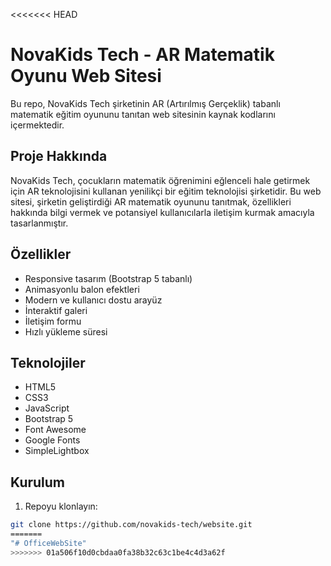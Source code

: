 <<<<<<< HEAD
# NovaKids Tech - AR Matematik Oyunu Web Sitesi

Bu repo, NovaKids Tech şirketinin AR (Artırılmış Gerçeklik) tabanlı matematik eğitim oyununu tanıtan web sitesinin kaynak kodlarını içermektedir.

## Proje Hakkında

NovaKids Tech, çocukların matematik öğrenimini eğlenceli hale getirmek için AR teknolojisini kullanan yenilikçi bir eğitim teknolojisi şirketidir. Bu web sitesi, şirketin geliştirdiği AR matematik oyununu tanıtmak, özellikleri hakkında bilgi vermek ve potansiyel kullanıcılarla iletişim kurmak amacıyla tasarlanmıştır.

## Özellikler

- Responsive tasarım (Bootstrap 5 tabanlı)
- Animasyonlu balon efektleri
- Modern ve kullanıcı dostu arayüz
- İnteraktif galeri
- İletişim formu
- Hızlı yükleme süresi

## Teknolojiler

- HTML5
- CSS3
- JavaScript
- Bootstrap 5
- Font Awesome
- Google Fonts
- SimpleLightbox

## Kurulum

1. Repoyu klonlayın:
```bash
git clone https://github.com/novakids-tech/website.git
=======
"# OfficeWebSite" 
>>>>>>> 01a506f10d0cbdaa0fa38b32c63c1be4c4d3a62f
